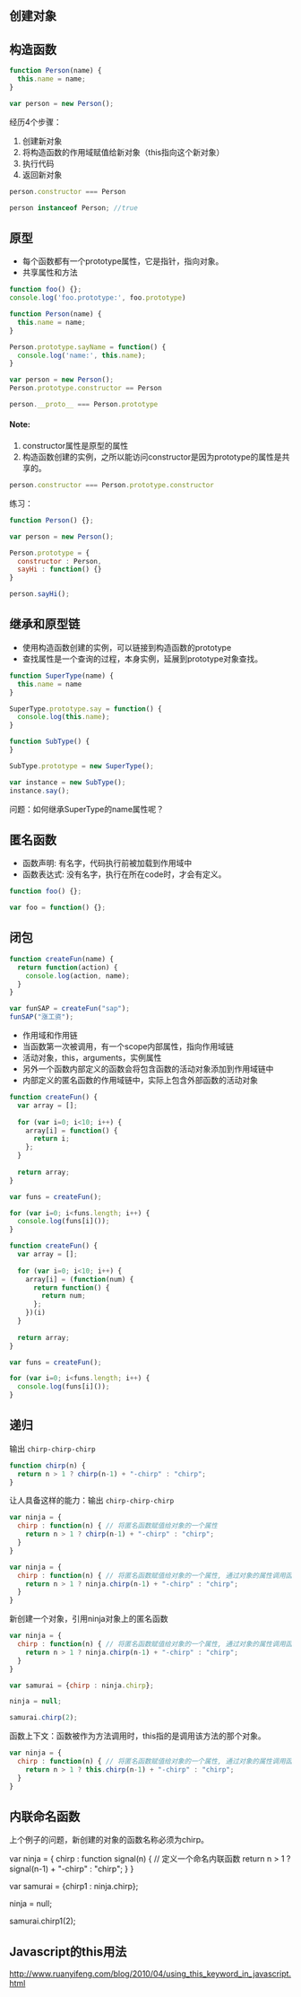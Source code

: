   
创建对象
---

## 构造函数

```javascript
function Person(name) {
  this.name = name;
}

var person = new Person();
```

经历4个步骤：
 1. 创建新对象
 2. 将构造函数的作用域赋值给新对象（this指向这个新对象）
 3. 执行代码
 4. 返回新对象
 
```javascript
person.constructor === Person

person instanceof Person; //true
```

## 原型
* 每个函数都有一个prototype属性，它是指针，指向对象。
* 共享属性和方法
```javascript
function foo() {};
console.log('foo.prototype:', foo.prototype)

function Person(name) {
  this.name = name;
}

Person.prototype.sayName = function() {
  console.log('name:', this.name);
}

var person = new Person();
Person.prototype.constructor == Person

person.__proto__ === Person.prototype
```
#### Note:
  1. constructor属性是原型的属性
  2. 构造函数创建的实例，之所以能访问constructor是因为prototype的属性是共享的。
  
```javascript
person.constructor === Person.prototype.constructor
```

练习：
```javascript
function Person() {};

var person = new Person();

Person.prototype = {
  constructor : Person,
  sayHi : function() {}
}

person.sayHi();
```

## 继承和原型链

* 使用构造函数创建的实例，可以链接到构造函数的prototype
* 查找属性是一个查询的过程，本身实例，延展到prototype对象查找。

```javascript
function SuperType(name) {
  this.name = name
}

SuperType.prototype.say = function() {
  console.log(this.name);
}

function SubType() {
}

SubType.prototype = new SuperType();

var instance = new SubType();
instance.say();
```

问题：如何继承SuperType的name属性呢？

## 匿名函数

* 函数声明: 有名字，代码执行前被加载到作用域中
* 函数表达式: 没有名字，执行在所在code时，才会有定义。

```javascript
function foo() {};

var foo = function() {};
```

## 闭包

```javascript
function createFun(name) {
  return function(action) {
    console.log(action, name);
  }
}

var funSAP = createFun("sap");
funSAP("涨工资");
```

* 作用域和作用链
* 当函数第一次被调用，有一个scope内部属性，指向作用域链
* 活动对象，this，arguments，实例属性
* 另外一个函数内部定义的函数会将包含函数的活动对象添加到作用域链中
* 内部定义的匿名函数的作用域链中，实际上包含外部函数的活动对象

```javascript
function createFun() {
  var array = [];
  
  for (var i=0; i<10; i++) {
    array[i] = function() {
      return i;
    };
  }
  
  return array;
}

var funs = createFun();

for (var i=0; i<funs.length; i++) {
  console.log(funs[i]());
}
```

```javascript
function createFun() {
  var array = [];
  
  for (var i=0; i<10; i++) {
    array[i] = (function(num) {
      return function() {
        return num;
      };
    })(i)
  }
  
  return array;
}

var funs = createFun();

for (var i=0; i<funs.length; i++) {
  console.log(funs[i]());
}
```

## 递归
输出 `chirp-chirp-chirp`
```javascript
function chirp(n) {
  return n > 1 ? chirp(n-1) + "-chirp" : "chirp";
}
```

让人具备这样的能力：输出 `chirp-chirp-chirp`
```javascript
var ninja = {
  chirp : function(n) { // 将匿名函数赋值给对象的一个属性
    return n > 1 ? chirp(n-1) + "-chirp" : "chirp";
  }
}
```

```javascript
var ninja = {
  chirp : function(n) { // 将匿名函数赋值给对象的一个属性, 通过对象的属性调用函数自身
    return n > 1 ? ninja.chirp(n-1) + "-chirp" : "chirp";
  }
}
```

新创建一个对象，引用ninja对象上的匿名函数

```javascript
var ninja = {
  chirp : function(n) { // 将匿名函数赋值给对象的一个属性, 通过对象的属性调用函数自身
    return n > 1 ? ninja.chirp(n-1) + "-chirp" : "chirp";
  }
}

var samurai = {chirp : ninja.chirp};

ninja = null;

samurai.chirp(2);
```

函数上下文：函数被作为方法调用时，this指的是调用该方法的那个对象。
```javascript
var ninja = {
  chirp : function(n) { // 将匿名函数赋值给对象的一个属性, 通过对象的属性调用函数自身
    return n > 1 ? this.chirp(n-1) + "-chirp" : "chirp";
  }
}
```

## 内联命名函数
上个例子的问题，新创建的对象的函数名称必须为chirp。

var ninja = {
  chirp : function signal(n) {  // 定义一个命名内联函数
    return n > 1 ? signal(n-1) + "-chirp" : "chirp";
  }
}

var samurai = {chirp1 : ninja.chirp};

ninja = null;

samurai.chirp1(2);


## Javascript的this用法

http://www.ruanyifeng.com/blog/2010/04/using_this_keyword_in_javascript.html
